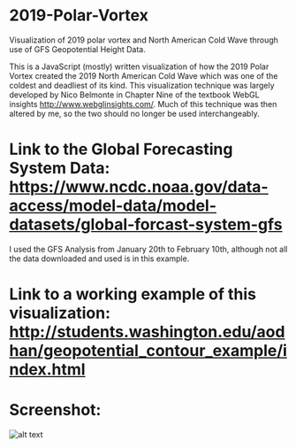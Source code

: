 # 2019-Polar-Vortex
Visualization of 2019 polar vortex and North American Cold Wave through use of GFS Geopotential Height Data.

This is a JavaScript (mostly) written visualization of how the 2019 Polar Vortex created the 2019 North American Cold Wave which was one of the coldest and deadliest of its kind. This visualization technique was largely developed by Nico Belmonte in Chapter Nine of the textbook WebGL insights http://www.webglinsights.com/. Much of this technique was then altered by me, so the two should no longer be used interchangeably.

# Link to the Global Forecasting System Data: https://www.ncdc.noaa.gov/data-access/model-data/model-datasets/global-forcast-system-gfs
I used the GFS Analysis from January 20th to February 10th, although not all the data downloaded and used is in this example.

# Link to a working example of this visualization: http://students.washington.edu/aodhan/geopotential_contour_example/index.html


# Screenshot:
![alt text](2019_Polar_Vortex/Jan_25_example.png)
